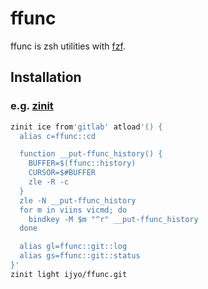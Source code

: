 # ffunc

ffunc is zsh utilities with [fzf](https://github.com/junegunn/fzf).

## Installation

### e.g. [zinit](https://github.com/zdharma/zinit)

```zsh
zinit ice from'gitlab' atload'() {
  alias c=ffunc::cd

  function __put-ffunc_history() {
    BUFFER=$(ffunc::history)
    CURSOR=$#BUFFER
    zle -R -c
  }
  zle -N __put-ffunc_history
  for m in viins vicmd; do
    bindkey -M $m "^r" __put-ffunc_history
  done

  alias gl=ffunc::git::log
  alias gs=ffunc::git::status
}'
zinit light ijyo/ffunc.git
```
